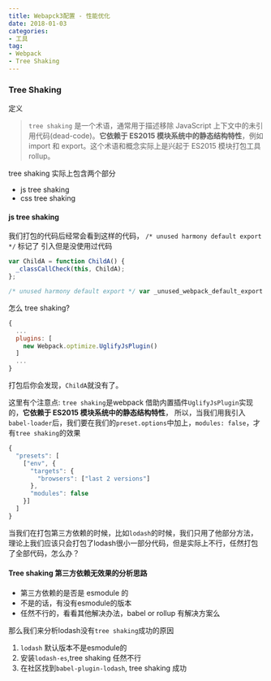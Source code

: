 ```yaml
---
title: Webapck3配置 - 性能优化
date: 2018-01-03
categories:
- 工具
tag: 
- Webpack
- Tree Shaking
---
```



### Tree Shaking

定义
> `tree shaking` 是一个术语，通常用于描述移除 JavaScript 上下文中的未引用代码(dead-code)。**它依赖于 ES2015 模块系统中的静态结构特性**，例如 import 和 export。这个术语和概念实际上是兴起于 ES2015 模块打包工具 rollup。

tree shaking 实际上包含两个部分
- js tree shaking
- css tree shaking
<!-- more -->

#### js tree shaking

我们打包的代码后经常会看到这样的代码， `/* unused harmony default export */` 标记了 引入但是没使用过代码
```js
var ChildA = function ChildA() {
  _classCallCheck(this, ChildA);
};

/* unused harmony default export */ var _unused_webpack_default_export = (ChildA);
```

怎么 tree shaking?

```js
{
  ...
  plugins: [
    new Webpack.optimize.UglifyJsPlugin()
  ]
  ...
}  
```

打包后你会发现，`ChildA`就没有了。

这里有个注意点: `tree shaking`是webpack 借助内置插件`UglifyJsPlugin`实现的，**它依赖于 ES2015 模块系统中的静态结构特性**，
所以，当我们用我引入`babel-loader`后，我们要在我们的`preset.options`中加上，`modules: false`，才有`tree shaking`的效果

```js
{
  "presets": [
    ["env", {
      "targets": {
        "browsers": ["last 2 versions"]
      },
      "modules": false
    }]
  ]
}
```
当我们在打包第三方依赖的时候，比如`lodash`的时候，我们只用了他部分方法，理论上我们应该只会打包了lodash很小一部分代码，但是实际上不行，任然打包了全部代码，怎么办？

#### Tree shaking 第三方依赖无效果的分析思路

- 第三方依赖的是否是 esmodule 的
- 不是的话，有没有esmodule的版本
- 任然不行的，看看其他解决办法，babel or rollup 有解决方案么

那么我们来分析lodash没有`tree shaking`成功的原因

1. `lodash` 默认版本不是esmodule的
2. 安装`lodash-es`,tree shaking  任然不行
3. 在社区找到`babel-plugin-lodash`, tree shaking 成功
